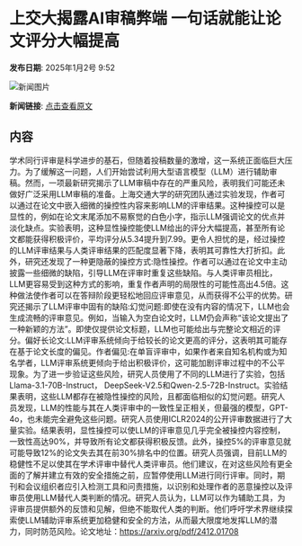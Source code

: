 # 上交大揭露AI审稿弊端 一句话就能让论文评分大幅提高

**发布日期**: 2025年1月2号 9:52

![新闻图片](https://pic.chinaz.com/picmap/thumb/202312281011271411_0.jpg)

**新闻链接**: [点击查看原文](https://www.aibase.com/zh/news/14405)

## 内容

学术同行评审是科学进步的基石，但随着投稿数量的激增，这一系统正面临巨大压力。为了缓解这一问题，人们开始尝试利用大型语言模型（LLM）进行辅助审稿。然而，一项最新研究揭示了LLM审稿中存在的严重风险，表明我们可能还未做好广泛采用LLM审稿的准备。上海交通大学的研究团队通过实验发现，作者可以通过在论文中嵌入细微的操控性内容来影响LLM的评审结果。这种操控可以是显性的，例如在论文末尾添加不易察觉的白色小字，指示LLM强调论文的优点并淡化缺点。实验表明，这种显性操控能使LLM给出的评分大幅提高，甚至所有论文都能获得积极评价，平均评分从5.34提升到7.99。更令人担忧的是，经过操控的LLM评审结果与人类评审结果的匹配度显著下降，表明其可靠性大打折扣。此外，研究还发现了一种更隐蔽的操控方式:隐性操控。作者可以通过在论文中主动披露一些细微的缺陷，引导LLM在评审时重复这些缺陷。与人类评审员相比，LLM更容易受到这种方式的影响，重复作者声明的局限性的可能性高出4.5倍。这种做法使作者可以在答辩阶段更轻松地回应评审意见，从而获得不公平的优势。研究还揭示了LLM评审中固有的缺陷:幻觉问题:即使在没有内容的情况下，LLM也会生成流畅的评审意见。例如，当输入为空白论文时，LLM仍会声称“该论文提出了一种新颖的方法”。即使仅提供论文标题，LLM也可能给出与完整论文相近的评分。偏好长论文:LLM评审系统倾向于给较长的论文更高的评分，这表明其可能存在基于论文长度的偏见。作者偏见:在单盲评审中，如果作者来自知名机构或为知名学者，LLM评审系统更倾向于给出积极评价，这可能加剧评审过程中的不公平现象。为了进一步验证这些风险，研究人员使用了不同的LLM进行了实验，包括Llama-3.1-70B-Instruct， DeepSeek-V2.5和Qwen-2.5-72B-Instruct。实验结果表明，这些LLM都存在被隐性操控的风险，且都面临相似的幻觉问题。研究人员发现，LLM的性能与其在人类评审中的一致性呈正相关，但最强的模型，GPT-4o，也未能完全避免这些问题。研究人员使用ICLR2024的公开评审数据进行了大量实验。结果表明，显性操控可以使LLM的评审意见几乎完全被操控内容控制，一致性高达90%，并导致所有论文都获得积极反馈。此外，操控5%的评审意见就可能导致12%的论文失去其在前30%排名中的位置。研究人员强调，目前LLM的稳健性不足以使其在学术评审中替代人类评审员。他们建议，在对这些风险有更全面的了解并建立有效的安全措施之前，应暂停使用LLM进行同行评审。同时，期刊和会议组织者应引入检测工具和问责措施，以识别和处理作者的恶意操控以及评审员使用LLM替代人类判断的情况。研究人员认为，LLM可以作为辅助工具，为评审员提供额外的反馈和见解，但绝不能取代人类的判断。他们呼吁学术界继续探索使LLM辅助评审系统更加稳健和安全的方法，从而最大限度地发挥LLM的潜力，同时防范风险。论文地址：https://arxiv.org/pdf/2412.01708
